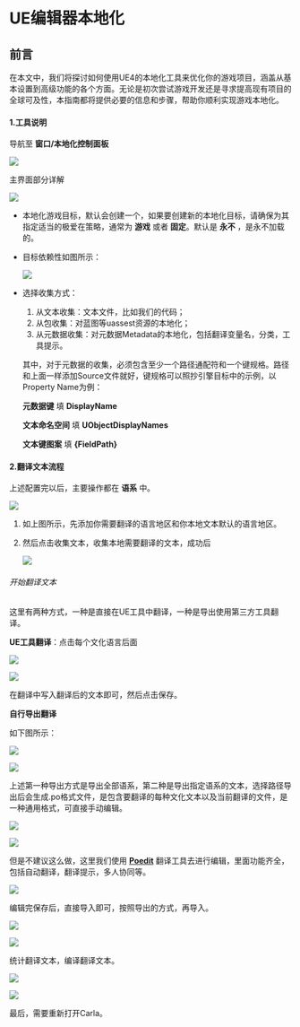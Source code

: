 # UE编辑器本地化

## 前言
在本文中，我们将探讨如何使用UE4的本地化工具来优化你的游戏项目，涵盖从基本设置到高级功能的各个方面。无论是初次尝试游戏开发还是寻求提高现有项目的全球可及性，本指南都将提供必要的信息和步骤，帮助你顺利实现游戏本地化。

#### 1.工具说明

导航至 **窗口/本地化控制面板**

![](img/localization/navigation.png)



主界面部分详解

![](img/localization/index.png)

- 本地化游戏目标，默认会创建一个，如果要创建新的本地化目标，请确保为其指定适当的极爱在策略，通常为 **游戏** 或者 **固定**。默认是 **永不** ，是永不加载的。

- 目标依赖性如图所示：

  ![](img/localization/dependency.png)

- 选择收集方式：

  1. 从文本收集：文本文件，比如我们的代码；
  2. 从包收集：对蓝图等uassest资源的本地化；
  3. 从元数据收集：对元数据Metadata的本地化，包括翻译变量名，分类，工具提示。

  其中，对于元数据的收集，必须包含至少一个路径通配符和一个键规格。路径和上面一样添加Source文件就好，键规格可以照抄引擎目标中的示例，以Property Name为例：

  **元数据键** 填 **DisplayName**

  **文本命名空间** 填 **UObjectDisplayNames**

  **文本键图案** 填 **{FieldPath}**

#### 2.翻译文本流程

上述配置完以后，主要操作都在 **语系** 中。

![](img/localization/culture.png)

1. 如上图所示，先添加你需要翻译的语言地区和你本地文本默认的语言地区。

2. 然后点击收集文本，收集本地需要翻译的文本，成功后

   ![](img/localization/gather.png)

###### 开始翻译文本

这里有两种方式，一种是直接在UE工具中翻译，一种是导出使用第三方工具翻译。

**UE工具翻译**：点击每个文化语言后面

![](img/localization/translation1.png)



![](img/localization/translation2.png)

在翻译中写入翻译后的文本即可，然后点击保存。

**自行导出翻译**

如下图所示：

![](img/localization/export1.png)



![](img/localization/export2.png)

上述第一种导出方式是导出全部语系，第二种是导出指定语系的文本，选择路径导出后会生成.po格式文件，是包含要翻译的每种文化文本以及当前翻译的文件，是一种通用格式，可直接手动编辑。

![](img/localization/export3.png)

![](img/localization/export4.png)

但是不建议这么做，这里我们使用 [**Poedit**](https://poedit.net) 翻译工具去进行编辑，里面功能齐全，包括自动翻译，翻译提示，多人协同等。

![](img/localization/po.png)



编辑完保存后，直接导入即可，按照导出的方式，再导入。

![](img/localization/import1.png)



![](img/localization/import2.png)

统计翻译文本，编译翻译文本。

![](img/localization/count.png)



![](img/localization/compile.png)

最后，需要重新打开Carla。

















